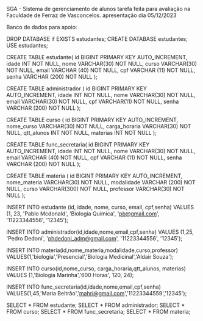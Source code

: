 SGA - Sistema de gerenciamento de alunos
tarefa feita para avaliação na Faculdade de Ferraz de Vasconcelos. apresentação dia 05/12/2023

Banco de dados para apoio:

DROP DATABASE if EXISTS estudantes; CREATE DATABASE estudantes; USE estudantes;

CREATE TABLE estudante( id BIGINT PRIMARY KEY AUTO_INCREMENT, idade INT NOT NULL, nome VARCHAR(30) NOT NULL, curso VARCHAR(30) NOT NULL, email VARCHAR (40) NOT NULL, cpf VARCHAR (11) NOT NULL, senha VARCHAR (200) NOT NULL );

CREATE TABLE administrador ( id BIGINT PRIMARY KEY AUTO_INCREMENT, idade INT NOT NULL, nome VARCHAR(30) NOT NULL, email VARCHAR(30) NOT NULL, cpf VARCHAR(11) NOT NULL, senha VARCHAR (200) NOT NULL );

CREATE TABLE curso ( id BIGINT PRIMARY KEY AUTO_INCREMENT, nome_curso VARCHAR(30) NOT NULL, carga_horaria VARCHAR(30) NOT NULL, qtt_alunos INT NOT NULL, materias INT NOT NULL );

CREATE TABLE func_secretaria( id BIGINT PRIMARY KEY AUTO_INCREMENT, idade INT NOT NULL, nome VARCHAR(30) NOT NULL, email VARCHAR (40) NOT NULL, cpf VARCHAR (11) NOT NULL, senha VARCHAR (200) NOT NULL );

CREATE TABLE materia ( id BIGINT PRIMARY KEY AUTO_INCREMENT, nome_materia VARCHAR(30) NOT NULL, modalidade VARCHAR (200) NOT NULL, curso VARCHAR(300) NOT NULL, professor VARCHAR(30) NOT NULL );

INSERT INTO estudante (id, idade, nome, curso, email, cpf,senha) VALUES (1, 23, 'Pablo Mcdonald', 'Biologia Química', 'pb@gmail.com', '11223344556', '12345');

INSERT INTO administrador(id,idade,nome,email,cpf,senha) VALUES (1,25, 'Pedro Dedoni', 'phdedoni_adm@gmail.com', '11223344556', '12345');

INSERT INTO materia(id,nome_materia,modalidade,curso,professor) VALUES(1,'biologia','Presencial','Biologia Medicinal','Aldair Souza');

INSERT INTO curso(id,nome_curso, carga_horaria,qtt_alunos, materias) VALUES (1,'Biologia Marinha','600 Horas', 120, 24);

INSERT INTO func_secretaria(id,idade,nome,email,cpf,senha) VALUES(1,45,'Maria Beltrão','mahri@gmail.com','11223344559','12345');

SELECT * FROM estudante; SELECT * FROM administrador; SELECT * FROM curso; SELECT * FROM func_secretaria; SELECT * FROM materia;
